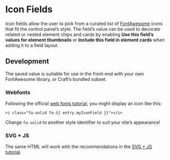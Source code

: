 # Icon Fields

Icon fields allow the user to pick from a curated list of [FontAwesome](https://fontawesome.com) icons that fit the control panel’s style. The field’s value can be used to decorate related or nested element chips and cards by enabling **Use this field’s values for element thumbnails** or **Include this field in element cards** when adding it to a field layout.

<!-- more -->

## Development

The saved value is suitable for use in the front-end with your own FontAwesome library, or Craft’s bundled subset.

### Webfonts

Following the official [web fonts tutorial](https://fontawesome.com/docs/web/setup/host-yourself/webfonts), you might display an icon like this:

```twig
<i class="fa-solid fa-{{ entry.myIconField }}"></i>
```

Change `fa-solid` to another style identifier to suit your site’s appearance!

### SVG + JS

The same HTML will work with the recommendations in the [SVG + JS tutorial](https://fontawesome.com/docs/web/setup/host-yourself/svg-js).
